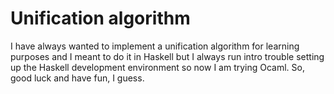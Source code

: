 # Unification algorithm

I have always wanted to implement a unification algorithm for learning purposes and I meant to do it in Haskell but I always run intro trouble setting up the Haskell development environment so now I am trying Ocaml.
So, good luck and have fun, I guess.
